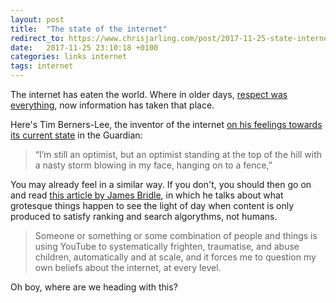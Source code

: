 ```yaml
---
layout: post
title:  "The state of the internet"
redirect_to: https://www.chrisjarling.com/post/2017-11-25-state-internet
date:   2017-11-25 23:10:18 +0100
categories: links internet
tags: internet
---
```


The internet has eaten the world. Where in older days, [respect was everything](https://www.youtube.com/watch?v=EloDnA1_XEU), now information has taken that place.

Here's Tim Berners-Lee, the inventor of the internet [on his feelings towards its current state](https://www.theguardian.com/technology/2017/nov/15/tim-berners-lee-world-wide-web-net-neutrality) in the Guardian:

> “I’m still an optimist, but an optimist standing at the top of the hill with a nasty storm blowing in my face, hanging on to a fence,”

You may already feel in a similar way. If you don't, you should then go on and read [this article by James Bridle](https://medium.com/@jamesbridle/something-is-wrong-on-the-internet-c39c471271d2), in which he talks about what grotesque things happen to see the light of day when content is only produced to satisfy ranking and search algorythms, not humans.

> Someone or something or some combination of people and things is using YouTube to systematically frighten, traumatise, and abuse children, automatically and at scale, and it forces me to question my own beliefs about the internet, at every level. 

Oh boy, where are we heading with this?
